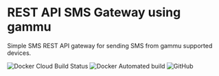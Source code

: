 # REST API SMS Gateway using gammu
Simple SMS REST API gateway for sending SMS from gammu supported devices.

![Docker Cloud Build Status](https://img.shields.io/docker/cloud/build/pajikos/sms-gammu-gateway.svg)
![Docker Automated build](https://img.shields.io/docker/automated/pajikos/sms-gammu-gateway.svg)
![GitHub](https://img.shields.io/github/license/pajikos/sms-gammu-gateway.svg)
